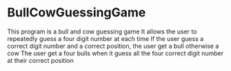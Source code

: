 # BullCowGuessingGame
This program is a bull  and cow guessing game 
 It allows the user to repeatedly guess a four digit number at each time
 If the user guess a correct digit number and a correct position, the user get a bull otherwise a cow
 The user get a four bulls when it guess all the four correct digit number at their correct position

